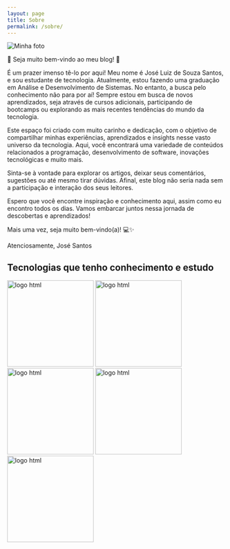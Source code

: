 ```yaml
---
layout: page
title: Sobre 
permalink: /sobre/
---
```

![Minha foto]()

🎉 Seja muito bem-vindo ao meu blog! 🎉

É um prazer imenso tê-lo por aqui! Meu nome é José Luiz de Souza Santos, e sou estudante de tecnologia. Atualmente, estou fazendo uma graduação em Análise e Desenvolvimento de Sistemas. No entanto, a busca pelo conhecimento não para por aí! Sempre estou em busca de novos aprendizados, seja através de cursos adicionais, participando de bootcamps ou explorando as mais recentes tendências do mundo da tecnologia.

Este espaço foi criado com muito carinho e dedicação, com o objetivo de compartilhar minhas experiências, aprendizados e insights nesse vasto universo da tecnologia. Aqui, você encontrará uma variedade de conteúdos relacionados a programação, desenvolvimento de software, inovações tecnológicas e muito mais.

Sinta-se à vontade para explorar os artigos, deixar seus comentários, sugestões ou até mesmo tirar dúvidas. Afinal, este blog não seria nada sem a participação e interação dos seus leitores.

Espero que você encontre inspiração e conhecimento aqui, assim como eu encontro todos os dias. Vamos embarcar juntos nessa jornada de descobertas e aprendizados!

Mais uma vez, seja muito bem-vindo(a)! 💻✨

Atenciosamente,
José Santos

## Tecnologias que tenho conhecimento e estudo
<img src="https://upload.wikimedia.org/wikipedia/commons/thumb/6/61/HTML5_logo_and_wordmark.svg/2048px-HTML5_logo_and_wordmark.svg.png" alt="logo html" height="200"> <img src="https://upload.wikimedia.org/wikipedia/commons/6/6a/JavaScript-logo.png" alt="logo html" height="200"> <img src="https://upload.wikimedia.org/wikipedia/commons/thumb/6/62/CSS3_logo.svg/800px-CSS3_logo.svg.png" alt="logo html" height="200"> <img src="https://git-scm.com/images/logos/downloads/Git-Icon-1788C.png" alt="logo html" height="200"> <img src="https://cdn-icons-png.flaticon.com/512/25/25231.png" alt="logo html" height="200">  